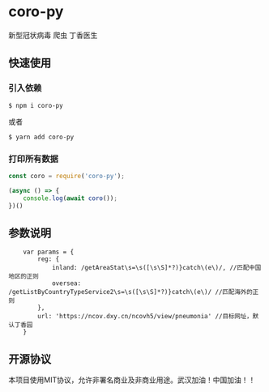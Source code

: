 # coro-py
新型冠状病毒 爬虫 丁香医生

## 快速使用

### 引入依赖
```
$ npm i coro-py
```
或者
```
$ yarn add coro-py
```

### 打印所有数据
```js
const coro = require('coro-py');

(async () => {
	console.log(await coro());
})()
```

## 参数说明

```
	var params = {
		reg: {
			inland: /getAreaStat\s=\s([\s\S]*?)}catch\(e\)/, //匹配中国地区的正则
			oversea: /getListByCountryTypeService2\s=\s([\s\S]*?)}catch\(e\)/ //匹配海外的正则
		},
		url: 'https://ncov.dxy.cn/ncovh5/view/pneumonia' //目标网址，默认丁香园
	}
```

## 开源协议

本项目使用MIT协议，允许非署名商业及非商业用途。武汉加油！中国加油！！
